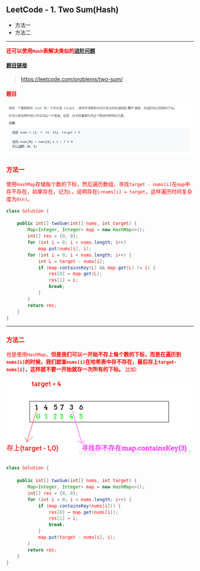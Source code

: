 ﻿## LeetCode - 1. Two Sum(Hash)

 - 方法一
 - 方法二
***
  <font color = red>**还可以使用`Hash`表解决类似的[进阶问题](https://blog.csdn.net/zxzxzx0119/article/details/81604489)**<font>

#### [题目链接](https://leetcode.com/problems/two-sum/)

> https://leetcode.com/problems/two-sum/

#### 题目
![在这里插入图片描述](images/1_t.png)



### 方法一
使用`HashMap`存储每个数的下标，然后遍历数组，寻找`target - nums[i]`在`map`中存不存在，如果存在，记为`L`，说明存在`L+nums[i] = target`，这样遍历时间复杂度为`O(n)`。

```java
class Solution {

    public int[] twoSum(int[] nums, int target) {
        Map<Integer, Integer> map = new HashMap<>();
        int[] res = {0, 0};
        for (int i = 0; i < nums.length; i++)
            map.put(nums[i], i);
        for (int i = 0; i < nums.length; i++) {
            int L = target - nums[i];
            if (map.containsKey(L) && map.get(L) != i) {
                res[0] = map.get(L);
                res[1] = i;
                break;
            }
        }
        return res;
    }
}
```
***
### 方法二
也是使用`HashMap`，**但是我们可以一开始不存上每个数的下标，而是在遍历到`nums[i]`的时候，我们就查`nums[i]`在哈希表中存不存在，最后存上`target-nums[i]`，这样就不要一开始就存一次所有的下标。**
比如: 

![这里写图片描述](images/1_s.png)

```java
class Solution {

    public int[] twoSum(int[] nums, int target) {
        Map<Integer, Integer> map = new HashMap<>();
        int[] res = {0, 0};
        for (int i = 0; i < nums.length; i++) {
            if (map.containsKey(nums[i])) {
                res[0] = map.get(nums[i]);
                res[1] = i;
                break;
            }
            map.put(target - nums[i], i);
        }
        return res;
    }
}

```

